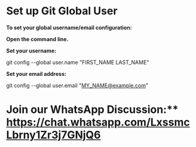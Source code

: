 # Set up Git Global User

**To set your global username/email configuration:**            

**Open the command line.**
                         
**Set your username:**

git config --global user.name "FIRST_NAME LAST_NAME"

**Set your email address:** 

git config --global user.email "MY_NAME@example.com"

# Join our WhatsApp Discussion:** https://chat.whatsapp.com/LxssmcLbrny1Zr3j7GNjQ6
